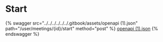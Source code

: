 # Start

{% swagger src="../../../../../../.gitbook/assets/openapi (1).json" path="/user/meetings/{id}/start" method="post" %}
[openapi (1).json](<../../../../../../.gitbook/assets/openapi (1).json>)
{% endswagger %}
